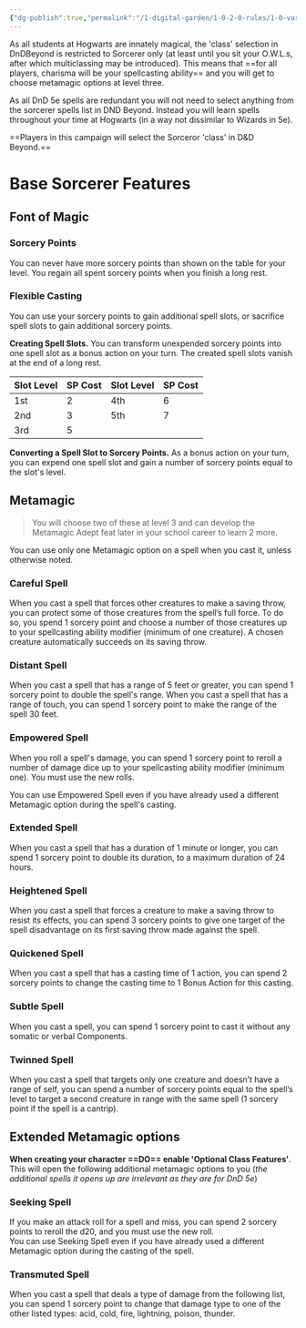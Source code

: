 ```yaml
---
{"dg-publish":true,"permalink":"/1-digital-garden/1-0-2-0-rules/1-0-variant-rules/01-04-predetermined-class-sorcerer/","tags":["DnDB-done"]}
---
```


As all students at Hogwarts are innately magical, the 'class' selection in DnDBeyond is restricted to Sorcerer only (at least until you sit your O.W.L.s, after which multiclassing may be introduced). This means that ==for all players, charisma will be your spellcasting ability== and you will get to choose metamagic options at level three.

As all DnD 5e spells are redundant you will not need to select anything from the sorcerer spells list in DND Beyond. Instead you will learn spells throughout your time at Hogwarts (in a way not dissimilar to Wizards in 5e).

==Players in this campaign will select the Sorceror 'class' in D&D Beyond.==

# Base Sorcerer Features

## Font of Magic

### Sorcery Points

You can never have more sorcery points than shown on the table for your level. You regain all spent sorcery points when you finish a long rest.

### Flexible Casting

You can use your sorcery points to gain additional spell slots, or sacrifice spell slots to gain additional sorcery points.

**Creating Spell Slots.** You can transform unexpended sorcery points into one spell slot as a bonus action on your turn. The created spell slots vanish at the end of a long rest.

| Slot Level | SP Cost | Slot Level | SP Cost |
|------------|---------|------------|---------|
| 1st        | 2       | 4th        | 6       |
| 2nd        | 3       | 5th        | 7       |
| 3rd        | 5       |            |         |

**Converting a Spell Slot to Sorcery Points.** As a bonus action on your turn, you can expend one spell slot and gain a number of sorcery points equal to the slot's level.

## Metamagic
>You will choose two of these at level 3 and can develop the Metamagic Adept feat later in your school career to learn 2 more.

You can use only one Metamagic option on a spell when you cast it, unless otherwise noted.

### Careful Spell

When you cast a spell that forces other creatures to make a saving throw, you can protect some of those creatures from the spell’s full force. To do so, you spend 1 sorcery point and choose a number of those creatures up to your spellcasting ability modifier (minimum of one creature). A chosen creature automatically succeeds on its saving throw.

### Distant Spell

When you cast a spell that has a range of 5 feet or greater, you can spend 1 sorcery point to double the spell's range. When you cast a spell that has a range of touch, you can spend 1 sorcery point to make the range of the spell 30 feet.

### Empowered Spell

When you roll a spell's damage, you can spend 1 sorcery point to reroll a number of damage dice up to your spellcasting ability modifier (minimum one). You must use the new rolls.

You can use Empowered Spell even if you have already used a different Metamagic option during the spell's casting.

### Extended Spell

When you cast a spell that has a duration of 1 minute or longer, you can spend 1 sorcery point to double its duration, to a maximum duration of 24 hours.

### Heightened Spell

When you cast a spell that forces a creature to make a saving throw to resist its effects, you can spend 3 sorcery points to give one target of the spell disadvantage on its first saving throw made against the spell.

### Quickened Spell

When you cast a spell that has a casting time of 1 action, you can spend 2 sorcery points to change the casting time to 1 Bonus Action for this casting.

### Subtle Spell

When you cast a spell, you can spend 1 sorcery point to cast it without any somatic or verbal Components.

### Twinned Spell

When you cast a spell that targets only one creature and doesn’t have a range of self, you can spend a number of sorcery points equal to the spell’s level to target a second creature in range with the same spell (1 sorcery point if the spell is a cantrip).

## Extended Metamagic options

**When creating your character ==DO== enable 'Optional Class Features'**. This will open the following additional metamagic options to you (*the additional spells it opens up are irrelevant as they are for DnD 5e*)

### Seeking Spell  
If you make an attack roll for a spell and miss, you can spend 2 sorcery points to reroll the d20, and you must use the new roll.  
You can use Seeking Spell even if you have already used a different Metamagic option during the casting of the spell.

### Transmuted Spell  
When you cast a spell that deals a type of damage from the following list, you can spend 1 sorcery point to change that damage type to one of the other listed types: acid, cold, fire, lightning, poison, thunder.
